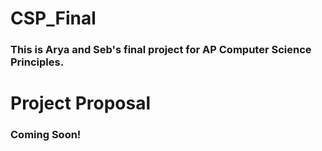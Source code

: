 # CSP_Final
### This is Arya and Seb's final project for AP Computer Science Principles.

# Project Proposal
### Coming Soon!
